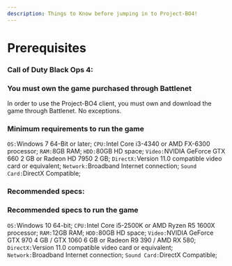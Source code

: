 ```yaml
---
description: Things to Know before jumping in to Project-BO4!
---
```


# Prerequisites

### Call of Duty Black Ops 4:

### You must own the game purchased through Battlenet

In order to use the Project-BO4 client, you must own and download the game through Battlenet. No exceptions.

### Minimum requirements to run the game

`OS:`Windows 7 64-Bit or later;
`CPU:`Intel Core i3-4340 or AMD FX-6300 processor;
`RAM:`8GB RAM;
`HDD:`80GB HD space;
`Video:`NVIDIA GeForce GTX 660 2 GB or Radeon HD 7950 2 GB;
`DirectX:`Version 11.0 compatible video card or equivalent;
`Network:`Broadband Internet connection;
`Sound Card:`DirectX Compatible;

### Recommended specs:

### Recommended specs to run the game

`OS:`Windows 10 64-bit;
`CPU:`Intel Core i5-2500K or AMD Ryzen R5 1600X processor;
`RAM:`12GB RAM;
`HDD:`80GB HD space;
`Video:`NVIDIA GeForce GTX 970 4 GB / GTX 1060 6 GB or Radeon R9 390 / AMD RX 580;
`DirectX:`Version 11.0 compatible video card or equivalent;
`Network:`Broadband Internet connection;
`Sound Card:`DirectX Compatible;
